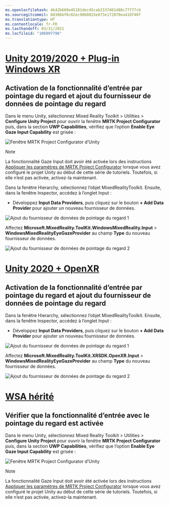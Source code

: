 ```yaml
---
ms.openlocfilehash: 4b42b669e45181dec45cab2337d01488c77f77cb
ms.sourcegitcommit: 8d386bf6c82ec9860815e873e1f2870ea410f40f
ms.translationtype: HT
ms.contentlocale: fr-FR
ms.lasthandoff: 03/31/2021
ms.locfileid: "106097796"
---
```

# <a name="unity-20192020--windows-xr-plugin"></a>[Unity 2019/2020 + Plug-in Windows XR](#tab/winxr)

## <a name="ensuring-eye-gaze-input-capability-and-adding-eye-gaze-data-provider"></a>Activation de la fonctionnalité d’entrée par pointage du regard et ajout du fournisseur de données de pointage du regard

Dans le menu Unity, sélectionnez Mixed Reality Toolkit > Utilities > **Configure Unity Project** pour ouvrir la fenêtre **MRTK Project Configurator** puis, dans la section **UWP Capabilities**, vérifiez que l’option **Enable Eye Gaze Input Capability** est grisée :

![Fenêtre MRTK Project Configurator d’Unity](../images/mr-learning-base/base-08-section1-step1-1.png)

> [!NOTE]
> La fonctionnalité Gaze Input doit avoir été activée lors des instructions [Appliquer les paramètres de MRTK Project Configurator](../mr-learning-base-02.md#configuring-the-unity-project) lorsque vous avez configuré le projet Unity au début de cette série de tutoriels. Toutefois, si elle n’est pas activée, activez-la maintenant.

Dans la fenêtre Hierarchy, sélectionnez l’objet MixedRealityToolkit. Ensuite, dans la fenêtre Inspector, accédez à l’onglet Input :

* Développez **Input Data Providers**, puis cliquez sur le bouton **+ Add Data Provider** pour ajouter un nouveau fournisseur de données.

![Ajout du fournisseur de données de pointage du regard 1](../images/mr-learning-base/base-08-section1-step1-2.png)

Affectez **Microsoft.MixedReality.ToolKit.WindowsMixedReality.Input** > **WindowsMixedRealityEyeGazeProvider** au champ **Type** du nouveau fournisseur de données.

![Ajout du fournisseur de données de pointage du regard 2](../images/mr-learning-base/base-08-section1-step1-3.png)

# <a name="unity-2020--openxr"></a>[Unity 2020 + OpenXR](#tab/openxr)

## <a name="ensuring-eye-gaze-input-capability-and-adding-eye-gaze-data-provider"></a>Activation de la fonctionnalité d’entrée par pointage du regard et ajout du fournisseur de données de pointage du regard

Dans la fenêtre Hierarchy, sélectionnez l’objet MixedRealityToolkit. Ensuite, dans la fenêtre Inspector, accédez à l’onglet Input :

* Développez **Input Data Providers**, puis cliquez sur le bouton **+ Add Data Provider** pour ajouter un nouveau fournisseur de données.

![Ajout du fournisseur de données de pointage du regard 1](../images/mr-learning-base/base-08-section1-step1-2openxr.png)

Affectez **Microsoft.MixedReality.ToolKit.XRSDK.OpenXR.Input** > **WindowsMixedRealityEyeGazeProvider** au champ **Type** du nouveau fournisseur de données.

![Ajout du fournisseur de données de pointage du regard 2](../images/mr-learning-base/base-08-section1-step1-3openxr.png)

# <a name="legacy-wsa"></a>[WSA hérité](#tab/wsa)

## <a name="ensuring-the-eye-gaze-input-capability-is-enabled"></a>Vérifier que la fonctionnalité d’entrée avec le pointage du regard est activée

Dans le menu Unity, sélectionnez Mixed Reality Toolkit > Utilities > **Configure Unity Project** pour ouvrir la fenêtre **MRTK Project Configurator** puis, dans la section **UWP Capabilities**, vérifiez que l’option **Enable Eye Gaze Input Capability** est grisée :

![Fenêtre MRTK Project Configurator d’Unity](../images/mr-learning-base/base-08-section1-step1-1.png)

> [!NOTE]
> La fonctionnalité Gaze Input doit avoir été activée lors des instructions [Appliquer les paramètres de MRTK Project Configurator](../mr-learning-base-02.md#creating-the-scene-and-configuring-mrtk) lorsque vous avez configuré le projet Unity au début de cette série de tutoriels. Toutefois, si elle n’est pas activée, activez-la maintenant.
